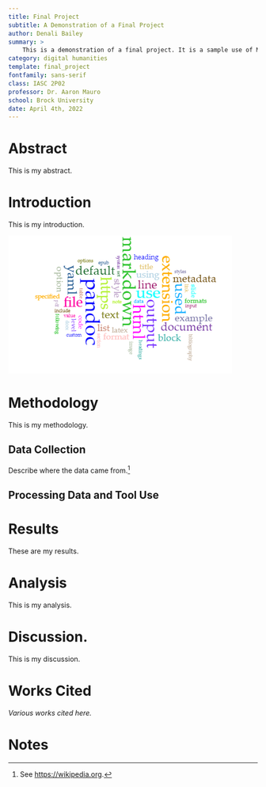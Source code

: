 ```yaml
---
title: Final Project
subtitle: A Demonstration of a Final Project
author: Denali Bailey
summary: > 
    This is a demonstration of a final project. It is a sample use of Markdown and Voyant to create a simple project.
category: digital humanities
template: final_project
fontfamily: sans-serif
class: IASC 2P02
professor: Dr. Aaron Mauro
school: Brock University
date: April 4th, 2022
---
```

# Abstract

This is my abstract.

# Introduction

This is my introduction.

!["Figure 1: Voyant-Tools generated word cloud from the Pandoc manual pages"](./pandoc_vis.png)

# Methodology

This is my methodology.

## Data Collection

Describe where the data came from.[^fn1]

## Processing Data and Tool Use



# Results

These are my results.

# Analysis

This is my analysis.

# Discussion.

This is my discussion.

# Works Cited

*Various works cited here.*

# Notes

[^fn1]: See https://wikipedia.org.